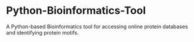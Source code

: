 # Python-Bioinformatics-Tool
A Python-based Bioinformatics tool for accessing online protein databases and identifying protein motifs.
